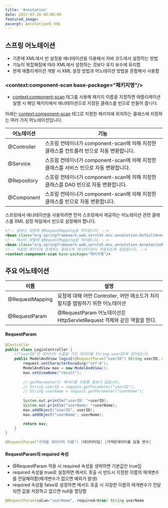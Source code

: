 ```yaml
---
title: 'Annotation'
date: 2022-07-26 00:00:00
featured_image: 
excerpt: Annotation에 대해
---
```


## 스프링 어노테이션
* 기존에 XML에서 빈 설정을 애너테이션을 이용해서 자바 코드에서 설정하는 방법
* 기능이 복잡해짐에 따라 XML에서 설정하는 것보다 유지 보수에 유리함
* 현재 애플리케이션 개발 시 XML 설정 방법과 어노테이션 방법을 혼합해서 사용함


### <context:component-scan base-package="패키지명"/>
* <context:component-scan> 태그를 사용해 패키지 이름을 지정하면 애플리케이션 실행 시 해당 패키지에서 애너테이션으로 지정된 클래스를 빈으로 만들어 줍니다.

아래는 <context:component-scan> 태그로 지정한 패키지에 위치하는 클래스에 지정하는 여러 가지 어노테이션입니다.

|어노테이션|기능|
|----------|----------------|
|@Controller|스프링 컨테이너가 component-scan에 의해 지정한 클래스를 컨트롤러 빈으로 자동 변환합니다.|
|@Service|스프링 컨테이너가 component-scan에 의해 지정한 클래스를 서비스 빈으로 자동 변환합니다.|
|@Repository|스프링 컨테이너가 component-scan에 의해 지정한 클래스를 DAO 빈으로 자동 변환합니다.|
|@Component|스프링 컨테이너가 component-scan에 의해 지정한 클래스를 빈으로 자동 변환합니다.|


스프링에서 애너테이션을 사용하려면 먼저 스프링에서 제공하는  어노테이션 관련 클래스를 XML 설정 파일에서 빈으로 설정해야 합니다.
```xml
<!-- 클래스 레벨에 @RequestMapping을 처리합니다. -->
<bean class="org.springframework.web.servlet.mvc.annotation.DefaultAnnotationHandlerMapping"/>
<!-- 메서드 레벨에 @RequestMapping을 처리합니다. -->
<bean class="org.springframework.web.servlet.mvc.annotation.AnnotationMethodHandlerAdapter"/>
<!-- 적용한 패키지에 존재하는 클래스에 애너테이션이 적용되도록 설정합니다. -->
<context:component-scan base-package="패키지명"/>              
```

## 주요 어노테이션

|이름|설명|
|---|---|
|@RequestMapping|요청에 대해 어떤 Controller, 어떤 메소드가 처리할지를 맵핑하기 위한 어노테이션|
|@RequestParam|@RequestParam 어노테이션은 HttpServletRequest 객체와 같은 역할을 한다.|

#### RequestParam

```java
@Controller
public class LoginController {    
    //"userID"란 데이터의 이름을 가진 데이터를 String userID에 집어넣는다.
    public ModelAndView login2(@RequestParam("userID") String userID, @RequestParam("userName") String userName) throws Exception {
		request.setCharacterEncoding("utf-8");
		ModelAndView mav = new ModelAndView();
		mav.setViewName("result");
		
   		// getParameter() 메서드를 이용할 필요가 없습니다.
		// String userID = request.getParameter("userID");
		// String userName = request.getParameter("userName");
		
		System.out.println("userID: "+userID);
		System.out.println("userName: "+userName);
		mav.addObject("userID", userID);
		mav.addObject("userName", userName);

		return mav;
	}
}
```
```java
@RequestParam("가져올 데이터의 이름") [데이터타입] [가져온데이터를 담을 변수]
```

#### RequestParam의 required 속성
* @RequestParam 적용 시 required 속성을 생략하면 기본값은 true임
* required 속성을 true로 설정하면 메서드 호출 시 반드시 지정한 이름의 매개변수를 전달해야함(매개변수가 없으면 예외가 발생)
* required 속성을 false로 설정하면 메서드 호출 시 지정한 이름의 매개변수가 전달되면 값을 저장하고 없으면 null을 할당함

```java
@RequestParam(value="userName", required=true) String userName
```
